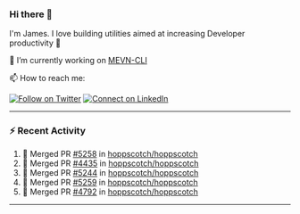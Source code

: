 ### Hi there 👋

I'm James. I love building utilities aimed at increasing Developer productivity :raised_hands: 

🔭 I’m currently working on [MEVN-CLI](https://github.com/madlabsinc/mevn-cli)

📫 How to reach me:

[![Follow on Twitter](https://img.shields.io/badge/--twitter?label=Twitter&logo=Twitter&style=social)](https://twitter.com/james_madhacks) [![Connect on LinkedIn](https://img.shields.io/badge/--linkedin?label=LinkedIn&logo=LinkedIn&style=social)](https://www.linkedin.com/in/jamesgeorge007)

---

### :zap: Recent Activity

<!--START_SECTION:activity-->
1. 🎉 Merged PR [#5258](https://github.com/hoppscotch/hoppscotch/pull/5258) in [hoppscotch/hoppscotch](https://github.com/hoppscotch/hoppscotch)
2. 🎉 Merged PR [#4435](https://github.com/hoppscotch/hoppscotch/pull/4435) in [hoppscotch/hoppscotch](https://github.com/hoppscotch/hoppscotch)
3. 🎉 Merged PR [#5244](https://github.com/hoppscotch/hoppscotch/pull/5244) in [hoppscotch/hoppscotch](https://github.com/hoppscotch/hoppscotch)
4. 🎉 Merged PR [#5259](https://github.com/hoppscotch/hoppscotch/pull/5259) in [hoppscotch/hoppscotch](https://github.com/hoppscotch/hoppscotch)
5. 🎉 Merged PR [#4792](https://github.com/hoppscotch/hoppscotch/pull/4792) in [hoppscotch/hoppscotch](https://github.com/hoppscotch/hoppscotch)
<!--END_SECTION:activity-->

---

<!--
**jamesgeorge007/jamesgeorge007** is a ✨ _special_ ✨ repository because its `README.md` (this file) appears on your GitHub profile.

Here are some ideas to get you started:

- 🌱 I’m currently learning ...
- 👯 I’m looking to collaborate on ...
- 🤔 I’m looking for help with ...
- 💬 Ask me about ...
- 😄 Pronouns: ...
- ⚡ Fun fact: ...
-->
